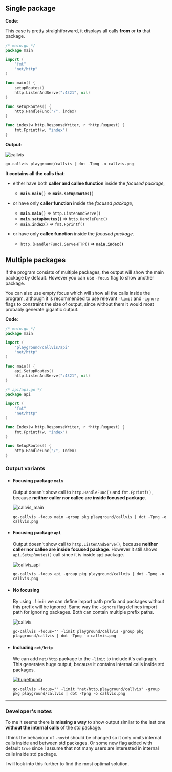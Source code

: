 ## Single package

**Code**:

This case is pretty straightforward, it displays all calls **from** or **to** that package.

```go
/* main.go */
package main

import (
	"fmt"
	"net/http"
)

func main() {
	setupRoutes()
	http.ListenAndServe(":4321", nil)
}

func setupRoutes() {
	http.HandleFunc("/", index)
}

func index(w http.ResponseWriter, r *http.Request) {
	fmt.Fprintf(w, "index")
}
```

**Output**:

  ![callvis](https://cloud.githubusercontent.com/assets/1229233/24300848/147b3336-10ae-11e7-9702-bf376ce2870e.png)

  `go-callvis playground/callvis | dot -Tpng -o callvis.png`

**It contains all the calls that**:

* either have both **caller and callee function** inside the _focused package_,
  
  - __`main.main()`__ => __`main.setupRoutes()`__

* or have only **caller function** inside the _focused package_,
  
  - __`main.main()`__ => `http.ListenAndServe()`
  - __`main.setupRoutes()`__ => `http.HandleFunc()`
  - __`main.index()`__ => `fmt.Fprintf()`

* or have only **callee function** inside the _focused package_.
  
  - `http.(HandlerFunc).ServeHTTP()` => __`main.index()`__


## Multiple packages

If the program consists of multiple packages, the output will show the main package by default. 
However you can use `-focus` flag to show another package. 

You can also use empty focus which will show all the calls inside the program, although it is recommended to use relevant `-limit` and `-ignore` flags to constraint the size of output, since without them it would most probably generate gigantic output.

**Code**:

```go
/* main.go */
package main

import (
	"playground/callvis/api"
	"net/http"
)

func main() {
	api.SetupRoutes()
	http.ListenAndServe(":4321", nil)
}
```

```go
/* api/api.go */
package api

import (
    "fmt"
    "net/http"
)

func Index(w http.ResponseWriter, r *http.Request) {
    fmt.Fprintf(w, "index")
}

func SetupRoutes() {
	http.HandleFunc("/", Index)
}
```

### Output variants

- #### Focusing package `main`
  
  Output doesn't show call to `http.HandleFunc()` and `fmt.Fprintf()`, because **neither caller nor callee are inside focused package**.
  
  ![callvis_main](https://cloud.githubusercontent.com/assets/1229233/24291637/19f377b6-108a-11e7-99ab-a0bd1574479b.png)

  `go-callvis -focus main -group pkg playground/callvis | dot -Tpng -o callvis.png`

- #### Focusing package `api`
  
  Output doesn't show call to `http.ListenAndServe()`, because **neither caller nor callee are inside focused package**. 
  However it still shows `api.SetupRoutes()` call since it is inside `api` package.

  ![callvis_api](https://cloud.githubusercontent.com/assets/1229233/24300617/55173e40-10ad-11e7-8c51-3d4f6d000952.png)

  `go-callvis -focus api -group pkg playground/callvis | dot -Tpng -o callvis.png`

- #### No focusing

  By using `-limit` we can define import path prefix and packages without this prefix will be ignored. 
  Same way the `-ignore` flag defines import path for ignoring packages. 
  Both can contain multiple prefix paths.

  ![callvis](https://cloud.githubusercontent.com/assets/1229233/24302966/a80b4270-10b4-11e7-9737-c27e1ab3b0a0.png)

  `go-callvis -focus="" -limit playground/callvis -group pkg playground/callvis | dot -Tpng -o callvis.png`

- #### Including `net/http`

  We can add `net/http` package to the `-limit` to include it's callgraph. This generates huge output, because it 
  contains internal calls inside std packages.

  [![hugethumb](https://cloud.githubusercontent.com/assets/1229233/24303891/eb0fe32a-10b7-11e7-8989-0ac49f28c30f.png)](https://cloud.githubusercontent.com/assets/1229233/24303606/e5e8d4ac-10b6-11e7-8712-0a6aa2441cda.jpg)

  `go-callvis -focus="" -limit "net/http,playground/callvis" -group pkg playground/callvis | dot -Tpng -o callvis.png`

----
### Developer's notes

To me it seems there is **missing a way** to show output similar to the last one **without the internal calls** of the std package.

I think the behaviour of `-nostd` should be changed so it only omits internal calls inside and between std packages. Or some new flag added with default `true` since I assume that not many users are interested in internal calls inside std package.

I will look into this further to find the most optimal solution.